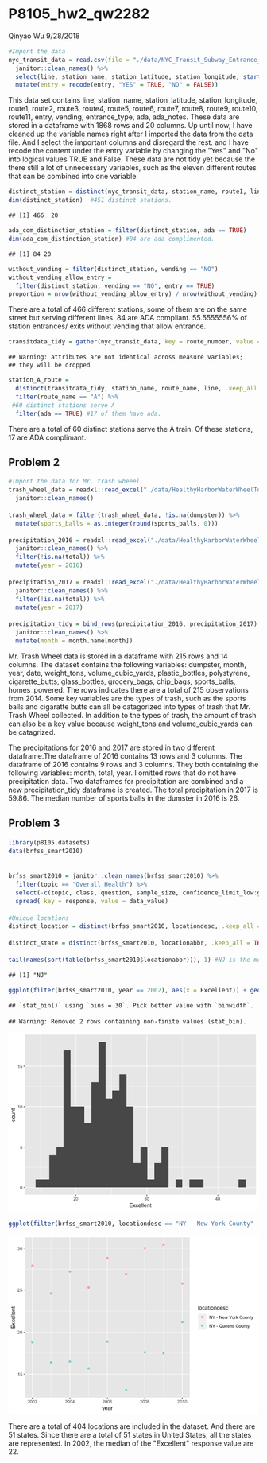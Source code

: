 P8105\_hw2\_qw2282
================
Qinyao Wu
9/28/2018

``` r
#Import the data
nyc_transit_data = read.csv(file = "./data/NYC_Transit_Subway_Entrance_And_Exit_Data.csv") %>%
  janitor::clean_names() %>% 
  select(line, station_name, station_latitude, station_longitude, starts_with("route"), entry, vending, entrance_type, starts_with("ada")) %>% 
  mutate(entry = recode(entry, "YES" = TRUE, "NO" = FALSE))
```

This data set contains line, station\_name, station\_latitude, station\_longitude, route1, route2, route3, route4, route5, route6, route7, route8, route9, route10, route11, entry, vending, entrance\_type, ada, ada\_notes. These data are stored in a dataframe with 1868 rows and 20 columns. Up until now, I have cleaned up the variable names right after I imported the data from the data file. And I select the important columns and disregard the rest. and I have recode the content under the entry variable by changing the "Yes" and "No" into logical values TRUE and False. These data are not tidy yet because the there still a lot of unnecessary variables, such as the eleven different routes that can be combined into one variable.

``` r
distinct_station = distinct(nyc_transit_data, station_name, route1, line,  .keep_all = TRUE)
dim(distinct_station)  #451 distinct stations.
```

    ## [1] 466  20

``` r
ada_com_distinction_station = filter(distinct_station, ada == TRUE)
dim(ada_com_distinction_station) #84 are ada complimented. 
```

    ## [1] 84 20

``` r
without_vending = filter(distinct_station, vending == "NO")
without_vending_allow_entry = 
  filter(distinct_station, vending == "NO", entry == TRUE)
proportion = nrow(without_vending_allow_entry) / nrow(without_vending) #55.6%
```

There are a total of 466 different stations, some of them are on the same street but serving different lines. 84 are ADA compliant. 55.5555556% of station entrances/ exits without vending that allow entrance.

``` r
transitdata_tidy = gather(nyc_transit_data, key = route_number, value = route_name, route1:route11)
```

    ## Warning: attributes are not identical across measure variables;
    ## they will be dropped

``` r
station_A_route = 
  distinct(transitdata_tidy, station_name, route_name, line, .keep_all = TRUE) %>% 
  filter(route_name == "A") %>% 
 #60 distinct stations serve A
  filter(ada == TRUE) #17 of them have ada.
```

There are a total of 60 distinct stations serve the A train. Of these stations, 17 are ADA complimant.

Problem 2
---------

``` r
#Import the data for Mr. trash wheeel. 
trash_wheel_data = readxl::read_excel("./data/HealthyHarborWaterWheelTotals2017-9-26.xlsx", sheet = 1, range = "A2:N258") %>% 
  janitor::clean_names() 

trash_wheel_data = filter(trash_wheel_data, !is.na(dumpster)) %>% 
  mutate(sports_balls = as.integer(round(sports_balls, 0)))

precipitation_2016 = readxl::read_excel("./data/HealthyHarborWaterWheelTotals2017-9-26.xlsx", sheet = 4, range = "A2:B15") %>% 
  janitor::clean_names() %>% 
  filter(!is.na(total)) %>% 
  mutate(year = 2016)
  
precipitation_2017 = readxl::read_excel("./data/HealthyHarborWaterWheelTotals2017-9-26.xlsx", sheet = 3, range = "A2:B15") %>% 
  janitor::clean_names() %>% 
  filter(!is.na(total)) %>% 
  mutate(year = 2017)

precipitation_tidy = bind_rows(precipitation_2016, precipitation_2017) %>%
  janitor::clean_names() %>% 
  mutate(month = month.name[month])
```

Mr. Trash Wheel data is stored in a dataframe with 215 rows and 14 columns. The dataset contains the following variables: dumpster, month, year, date, weight\_tons, volume\_cubic\_yards, plastic\_bottles, polystyrene, cigarette\_butts, glass\_bottles, grocery\_bags, chip\_bags, sports\_balls, homes\_powered. The rows indicates there are a total of 215 observations from 2014. Some key variables are the types of trash, such as the sports balls and cigaratte butts can all be catagorized into types of trash that Mr. Trash Wheel collected. In addition to the types of trash, the amount of trash can also be a key value because weight\_tons and volume\_cubic\_yards can be catagrized.

The precipitations for 2016 and 2017 are stored in two different dataframe.The dataframe of 2016 contains 13 rows and 3 columns. The dataframe of 2016 contains 9 rows and 3 columns. They both containing the following variables: month, total, year. I omitted rows that do not have precipitation data. Two dataframes for precipitation are combined and a new precipitation\_tidy dataframe is created. The total precipitation in 2017 is 59.86. The median number of sports balls in the dumster in 2016 is 26.

Problem 3
---------

``` r
library(p8105.datasets)
data(brfss_smart2010)


brfss_smart2010 = janitor::clean_names(brfss_smart2010) %>% 
  filter(topic == "Overall Health") %>% 
  select(-c(topic, class, question, sample_size, confidence_limit_low:geo_location)) %>% 
  spread( key = response, value = data_value)

#Unique locations
distinct_location = distinct(brfss_smart2010, locationdesc, .keep_all = TRUE) #total of 404 different locations

distinct_state = distinct(brfss_smart2010, locationabbr, .keep_all = TRUE) #51 states. 

tail(names(sort(table(brfss_smart2010$locationabbr))), 1) #NJ is the most frequently appeared states.
```

    ## [1] "NJ"

``` r
ggplot(filter(brfss_smart2010, year == 2002), aes(x = Excellent)) + geom_histogram()
```

    ## `stat_bin()` using `bins = 30`. Pick better value with `binwidth`.

    ## Warning: Removed 2 rows containing non-finite values (stat_bin).

![](p8105_hw2_qw2282_files/figure-markdown_github/unnamed-chunk-4-1.png)

``` r
ggplot(filter(brfss_smart2010, locationdesc == "NY - New York County" | locationdesc == "NY - Queens County"), aes(x = year, y = Excellent)) + geom_point(aes(color = locationdesc), alpha = .5)
```

![](p8105_hw2_qw2282_files/figure-markdown_github/unnamed-chunk-4-2.png)

There are a total of 404 locations are included in the dataset. And there are 51 states. Since there are a total of 51 states in United States, all the states are represented. In 2002, the median of the "Excellent" response value are 22.
